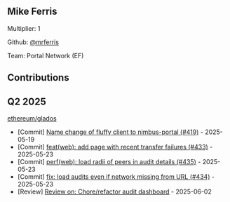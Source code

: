 
## Mike Ferris
Multiplier: 1

Github: [@mrferris](https://github.com/mrferris)

Team: Portal Network (EF)

## Contributions

## Q2 2025

[ethereum/glados](https://github.com/ethereum/glados)
* [Commit] [Name change of fluffy client to nimbus-portal (#419)](https://github.com/ethereum/glados/commit/e5153a3d4c51b99be8953aa04897a940a5637d53) - 2025-05-19
* [Commit] [feat(web): add page with recent transfer failures (#433)](https://github.com/ethereum/glados/commit/242b49e0c8a3f563952157b526f277c4e8ba5f59) - 2025-05-23
* [Commit] [perf(web): load radii of peers in audit details (#435)](https://github.com/ethereum/glados/commit/ba85bdb433fcbade1967bf5dab1da574e7d96bb3) - 2025-05-23
* [Commit] [fix: load audits even if network missing from URL (#434)](https://github.com/ethereum/glados/commit/5eb23ba5663244d3a6303dd1caad27dcd879bbbf) - 2025-05-23
* [Review] [Review on: Chore/refactor audit dashboard](https://github.com/ethereum/glados/pull/422#pullrequestreview-2888610364) - 2025-06-02
